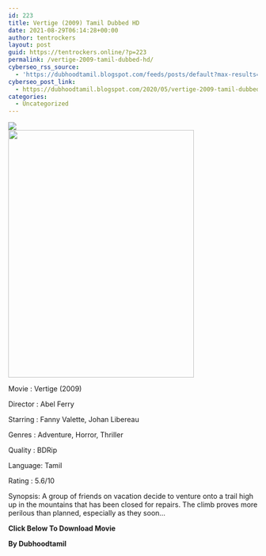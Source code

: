 ```yaml
---
id: 223
title: Vertige (2009) Tamil Dubbed HD
date: 2021-08-29T06:14:28+00:00
author: tentrockers
layout: post
guid: https://tentrockers.online/?p=223
permalink: /vertige-2009-tamil-dubbed-hd/
cyberseo_rss_source:
  - 'https://dubhoodtamil.blogspot.com/feeds/posts/default?max-results=150&start-index=301'
cyberseo_post_link:
  - https://dubhoodtamil.blogspot.com/2020/05/vertige-2009-tamil-dubbed-hd.html
categories:
  - Uncategorized
---
```

<div class="media_block">
  <img src="https://1.bp.blogspot.com/-kpD1x_i9VLI/XrUgLn_A-OI/AAAAAAAABGA/JJGTI5F1NW8w_h3z-ZafKH939FXC3-EugCNcBGAsYHQ/s72-w375-h500-c/unnamed.jpg" class="media_thumbnail" />
</div>

<div class="separator">
  <a href="https://1.bp.blogspot.com/-kpD1x_i9VLI/XrUgLn_A-OI/AAAAAAAABGA/JJGTI5F1NW8w_h3z-ZafKH939FXC3-EugCNcBGAsYHQ/s1600/unnamed.jpg"><img loading="lazy" border="0" data-original-height="512" data-original-width="385" height="500" src="https://1.bp.blogspot.com/-kpD1x_i9VLI/XrUgLn_A-OI/AAAAAAAABGA/JJGTI5F1NW8w_h3z-ZafKH939FXC3-EugCNcBGAsYHQ/w375-h500/unnamed.jpg" width="375" /></a>
</div>

Movie	<span></span>:	<span></span>Vertige (2009)&nbsp;

Director	<span></span>:	<span></span>Abel Ferry&nbsp;

Starring	<span></span>:	<span></span>Fanny Valette, Johan Libereau&nbsp;

Genres	<span></span>:	<span></span>Adventure, Horror, Thriller&nbsp;

Quality	<span></span>:	<span></span>BDRip&nbsp;

Language:	<span></span>Tamil&nbsp;

Rating	<span></span>:	<span></span>5.6/10

Synopsis: A group of friends on vacation decide to venture onto a trail high up in the mountains that has been closed for repairs. The climb proves more perilous than planned, especially as they soon&#8230;

<span><b>Click Below To Download Movie</b></span>

**By Dubhoodtamil**

<span><br /></span>